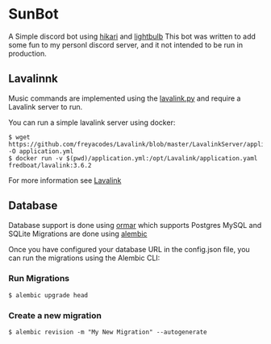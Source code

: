 # SunBot

A Simple discord bot using [hikari](https://github.com/hikari-py/hikari) and [lightbulb](https://github.com/tandemdude/hikari-lightbulb)
This bot was written to add some fun to my personl discord server, and it not intended to be run in production.

## Lavalinnk

Music commands are implemented using the [lavalink.py](https://github.com/devoxin/Lavalink.py) and require a Lavalink server to run.

You can run a simple lavalink server using docker:

```
$ wget https://github.com/freyacodes/Lavalink/blob/master/LavalinkServer/application.yml.example -O application.yml
$ docker run -v $(pwd)/application.yml:/opt/Lavalink/application.yaml fredboat/lavalink:3.6.2
```

For more information see [Lavalink](https://github.com/freyacodes/Lavalink)

## Database

Database support is done using [ormar](https://github.com/collerek/ormar) which supports Postgres MySQL and SQLite
Migrations are done using [alembic](https://alembic.sqlalchemy.org/en/latest/)

Once you have configured your database URL in the config.json file, you can run the migrations using the Alembic CLI:

### Run Migrations

```
$ alembic upgrade head
```

### Create a new migration

```
$ alembic revision -m "My New Migration" --autogenerate
```
